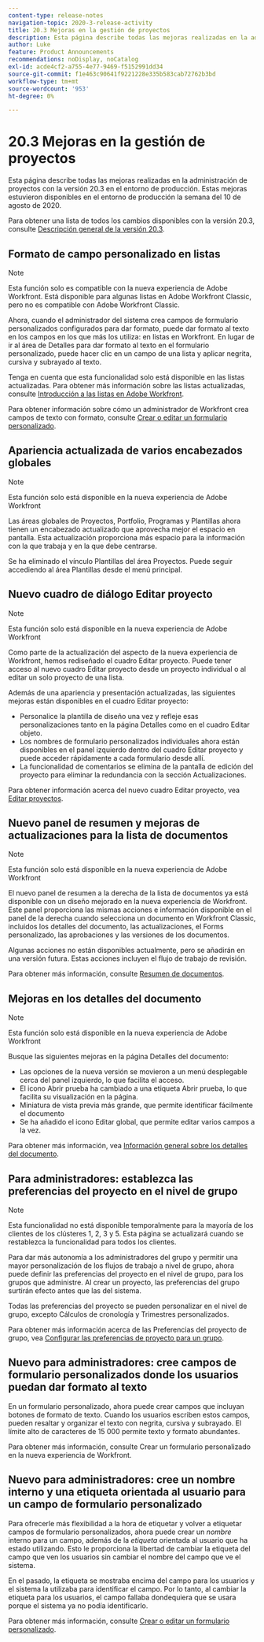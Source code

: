 ```yaml
---
content-type: release-notes
navigation-topic: 2020-3-release-activity
title: 20.3 Mejoras en la gestión de proyectos
description: Esta página describe todas las mejoras realizadas en la administración de proyectos con la versión 20.3 en el entorno de producción. Estas mejoras estuvieron disponibles en el entorno de producción la semana del 10 de agosto de 2020.
author: Luke
feature: Product Announcements
recommendations: noDisplay, noCatalog
exl-id: acde4cf2-a755-4e77-9469-f5152991dd34
source-git-commit: f1e463c90641f9221228e335b583cab72762b3bd
workflow-type: tm+mt
source-wordcount: '953'
ht-degree: 0%

---
```


# 20.3 Mejoras en la gestión de proyectos

Esta página describe todas las mejoras realizadas en la administración de proyectos con la versión 20.3 en el entorno de producción. Estas mejoras estuvieron disponibles en el entorno de producción la semana del 10 de agosto de 2020.

Para obtener una lista de todos los cambios disponibles con la versión 20.3, consulte [Descripción general de la versión 20.3](../../../product-announcements/product-releases/20.3-release-activity/20-3-release-overview.md).

## Formato de campo personalizado en listas

>[!NOTE]
>
>Esta función solo es compatible con la nueva experiencia de Adobe Workfront. Está disponible para algunas listas en Adobe Workfront Classic, pero no es compatible con Adobe Workfront Classic.

Ahora, cuando el administrador del sistema crea campos de formulario personalizados configurados para dar formato, puede dar formato al texto en los campos en los que más los utiliza: en listas en Workfront. En lugar de ir al área de Detalles para dar formato al texto en el formulario personalizado, puede hacer clic en un campo de una lista y aplicar negrita, cursiva y subrayado al texto.

Tenga en cuenta que esta funcionalidad solo está disponible en las listas actualizadas. Para obtener más información sobre las listas actualizadas, consulte [Introducción a las listas en Adobe Workfront](../../../workfront-basics/navigate-workfront/use-lists/view-items-in-a-list.md).

Para obtener información sobre cómo un administrador de Workfront crea campos de texto con formato, consulte [Crear o editar un formulario personalizado](../../../administration-and-setup/customize-workfront/create-manage-custom-forms/create-or-edit-a-custom-form.md).

## Apariencia actualizada de varios encabezados globales

>[!NOTE]
>
>Esta función solo está disponible en la nueva experiencia de Adobe Workfront

Las áreas globales de Proyectos, Portfolio, Programas y Plantillas ahora tienen un encabezado actualizado que aprovecha mejor el espacio en pantalla. Esta actualización proporciona más espacio para la información con la que trabaja y en la que debe centrarse.

Se ha eliminado el vínculo Plantillas del área Proyectos. Puede seguir accediendo al área Plantillas desde el menú principal.

## Nuevo cuadro de diálogo Editar proyecto

>[!NOTE]
>
>Esta función solo está disponible en la nueva experiencia de Adobe Workfront

Como parte de la actualización del aspecto de la nueva experiencia de Workfront, hemos rediseñado el cuadro Editar proyecto. Puede tener acceso al nuevo cuadro Editar proyecto desde un proyecto individual o al editar un solo proyecto de una lista.

Además de una apariencia y presentación actualizadas, las siguientes mejoras están disponibles en el cuadro Editar proyecto:

* Personalice la plantilla de diseño una vez y refleje esas personalizaciones tanto en la página Detalles como en el cuadro Editar objeto.
* Los nombres de formulario personalizados individuales ahora están disponibles en el panel izquierdo dentro del cuadro Editar proyecto y puede acceder rápidamente a cada formulario desde allí.
* La funcionalidad de comentarios se elimina de la pantalla de edición del proyecto para eliminar la redundancia con la sección Actualizaciones.

<!--
<p data-mc-conditions="QuicksilverOrClassic.Draft mode">For information about the new Edit Box box, see "New Edit Object box" (NEW ARTICLE, LINK LATER!!).</p>
-->

Para obtener información acerca del nuevo cuadro Editar proyecto, vea [Editar proyectos](../../../manage-work/projects/manage-projects/edit-projects.md).

## Nuevo panel de resumen y mejoras de actualizaciones para la lista de documentos

>[!NOTE]
>
>Esta función solo está disponible en la nueva experiencia de Adobe Workfront

El nuevo panel de resumen a la derecha de la lista de documentos ya está disponible con un diseño mejorado en la nueva experiencia de Workfront. Este panel proporciona las mismas acciones e información disponible en el panel de la derecha cuando selecciona un documento en Workfront Classic, incluidos los detalles del documento, las actualizaciones, el Forms personalizado, las aprobaciones y las versiones de los documentos.

Algunas acciones no están disponibles actualmente, pero se añadirán en una versión futura. Estas acciones incluyen el flujo de trabajo de revisión.

Para obtener más información, consulte [Resumen de documentos](../../../documents/managing-documents/summary-for-documents.md).

## Mejoras en los detalles del documento

>[!NOTE]
>
>Esta función solo está disponible en la nueva experiencia de Adobe Workfront

Busque las siguientes mejoras en la página Detalles del documento:

* Las opciones de la nueva versión se movieron a un menú desplegable cerca del panel izquierdo, lo que facilita el acceso.
* El icono Abrir prueba ha cambiado a una etiqueta Abrir prueba, lo que facilita su visualización en la página.
* Miniatura de vista previa más grande, que permite identificar fácilmente el documento
* Se ha añadido el icono Editar global, que permite editar varios campos a la vez.

Para obtener más información, vea [Información general sobre los detalles del documento](../../../documents/managing-documents/document-details-overview.md).

## Para administradores: establezca las preferencias del proyecto en el nivel de grupo

>[!NOTE]
>
>Esta funcionalidad no está disponible temporalmente para la mayoría de los clientes de los clústeres 1, 2, 3 y 5. Esta página se actualizará cuando se restablezca la funcionalidad para todos los clientes.

Para dar más autonomía a los administradores del grupo y permitir una mayor personalización de los flujos de trabajo a nivel de grupo, ahora puede definir las preferencias del proyecto en el nivel de grupo, para los grupos que administre. Al crear un proyecto, las preferencias del grupo surtirán efecto antes que las del sistema.

Todas las preferencias del proyecto se pueden personalizar en el nivel de grupo, excepto Cálculos de cronología y Trimestres personalizados.

Para obtener más información acerca de las Preferencias del proyecto de grupo, vea [Configurar las preferencias de proyecto para un grupo](../../../administration-and-setup/manage-groups/create-and-manage-groups/configure-project-preferences-group.md).

## Nuevo para administradores: cree campos de formulario personalizados donde los usuarios puedan dar formato al texto

En un formulario personalizado, ahora puede crear campos que incluyan botones de formato de texto. Cuando los usuarios escriben estos campos, pueden resaltar y organizar el texto con negrita, cursiva y subrayado. El límite alto de caracteres de 15 000 permite texto y formato abundantes.

Para obtener más información, consulte Crear un formulario personalizado en la nueva experiencia de Workfront.

## Nuevo para administradores: cree un nombre interno y una etiqueta orientada al usuario para un campo de formulario personalizado

Para ofrecerle más flexibilidad a la hora de etiquetar y volver a etiquetar campos de formulario personalizados, ahora puede crear un *nombre* interno para un campo, además de la *etiqueta* orientada al usuario que ha estado utilizando. Esto le proporciona la libertad de cambiar la etiqueta del campo que ven los usuarios sin cambiar el nombre del campo que ve el sistema.

En el pasado, la etiqueta se mostraba encima del campo para los usuarios y el sistema la utilizaba para identificar el campo. Por lo tanto, al cambiar la etiqueta para los usuarios, el campo fallaba dondequiera que se usara porque el sistema ya no podía identificarlo.

Para obtener más información, consulte [Crear o editar un formulario personalizado](../../../administration-and-setup/customize-workfront/create-manage-custom-forms/create-or-edit-a-custom-form.md).

